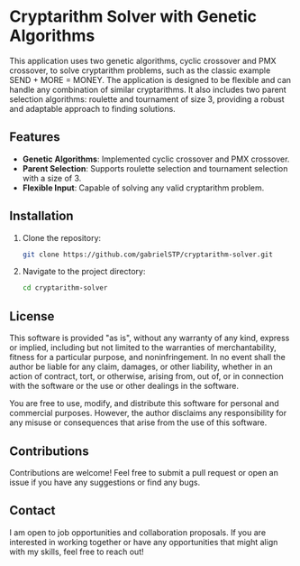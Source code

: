 # Cryptarithm Solver with Genetic Algorithms

This application uses two genetic algorithms, cyclic crossover and PMX crossover, to solve cryptarithm problems, such as the classic example SEND + MORE = MONEY. The application is designed to be flexible and can handle any combination of similar cryptarithms. It also includes two parent selection algorithms: roulette and tournament of size 3, providing a robust and adaptable approach to finding solutions.

## Features

- **Genetic Algorithms**: Implemented cyclic crossover and PMX crossover.
- **Parent Selection**: Supports roulette selection and tournament selection with a size of 3.
- **Flexible Input**: Capable of solving any valid cryptarithm problem.

## Installation

1. Clone the repository:
    ```bash
    git clone https://github.com/gabrielSTP/cryptarithm-solver.git
    ```
2. Navigate to the project directory:
    ```bash
    cd cryptarithm-solver
    ```

## License

This software is provided "as is", without any warranty of any kind, express or implied, including but not limited to the warranties of merchantability, fitness for a particular purpose, and noninfringement. In no event shall the author be liable for any claim, damages, or other liability, whether in an action of contract, tort, or otherwise, arising from, out of, or in connection with the software or the use or other dealings in the software.

You are free to use, modify, and distribute this software for personal and commercial purposes. However, the author disclaims any responsibility for any misuse or consequences that arise from the use of this software.

## Contributions

Contributions are welcome! Feel free to submit a pull request or open an issue if you have any suggestions or find any bugs.

## Contact

I am open to job opportunities and collaboration proposals. If you are interested in working together or have any opportunities that might align with my skills, feel free to reach out!

